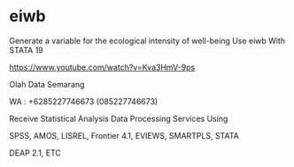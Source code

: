 # eiwb
Generate a variable for the ecological intensity of well-being Use eiwb With STATA 19

https://www.youtube.com/watch?v=Kva3HmV-9ps

Olah Data Semarang

WA : +6285227746673 (085227746673)

Receive Statistical Analysis Data Processing Services Using

SPSS, AMOS, LISREL, Frontier 4.1, EVIEWS, SMARTPLS, STATA

DEAP 2.1, ETC
